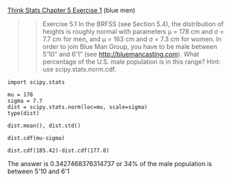 [Think Stats Chapter 5 Exercise 1](http://greenteapress.com/thinkstats2/html/thinkstats2006.html#toc50) (blue men)

>> Exercise 5.1 In the BRFSS (see Section 5.4), the distribution of heights is
roughly normal with parameters µ = 178 cm and σ = 7.7 cm for men, and
µ = 163 cm and σ = 7.3 cm for women.
In order to join Blue Man Group, you have to be male between 5’10” and
6’1” (see http://bluemancasting.com). What percentage of the U.S. male
population is in this range? Hint: use scipy.stats.norm.cdf.

```
import scipy.stats

mu = 178
sigma = 7.7
dist = scipy.stats.norm(loc=mu, scale=sigma)
type(dist)

dist.mean(), dist.std()

dist.cdf(mu-sigma)

dist.cdf(185.42)-dist.cdf(177.8)
```
The answer is 0.3427468376314737 or 34% of the male population is between 5'10 and 6'1
